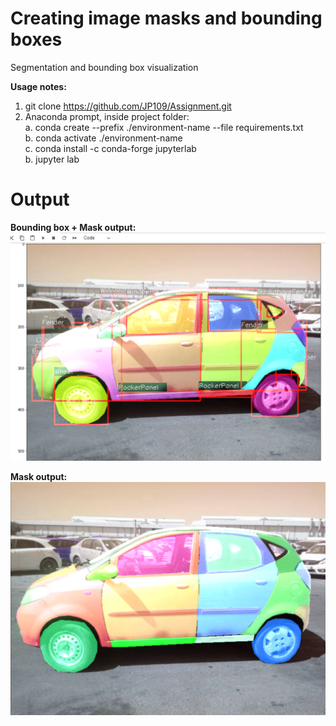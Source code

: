 # Creating image masks and bounding boxes
Segmentation and bounding box visualization

**Usage notes:**
1. git clone https://github.com/JP109/Assignment.git
2. Anaconda prompt, inside project folder:\
a. conda create --prefix ./environment-name --file requirements.txt\
b. conda activate ./environment-name\
c. conda install -c conda-forge jupyterlab\
b. jupyter lab

# Output
**Bounding box + Mask output:**
![Bounding box output](https://github.com/JP109/Image-Masking/blob/master/output_images/BBox%20ouput.png)

**Mask output:**
![Mask output](https://github.com/JP109/Image-Masking/blob/master/output_images/Mask%20output.png)
